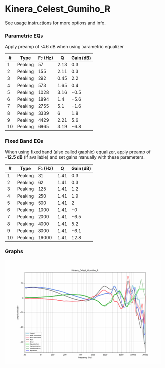 # Kinera_Celest_Gumiho_R
See [usage instructions](https://github.com/jaakkopasanen/AutoEq#usage) for more options and info.

### Parametric EQs
Apply preamp of -4.6 dB when using parametric equalizer.

|   # | Type    |   Fc (Hz) |    Q |   Gain (dB) |
|-----|---------|-----------|------|-------------|
|   1 | Peaking |        57 | 2.13 |         0.3 |
|   2 | Peaking |       155 | 2.11 |         0.3 |
|   3 | Peaking |       292 | 0.45 |         2.2 |
|   4 | Peaking |       573 | 1.65 |         0.4 |
|   5 | Peaking |      1028 | 3.16 |        -0.5 |
|   6 | Peaking |      1894 | 1.4  |        -5.6 |
|   7 | Peaking |      2755 | 5.1  |        -1.6 |
|   8 | Peaking |      3339 | 6    |         1.8 |
|   9 | Peaking |      4429 | 2.21 |         5.6 |
|  10 | Peaking |      6965 | 3.19 |        -6.8 |

### Fixed Band EQs
When using fixed band (also called graphic) equalizer, apply preamp of **-12.5 dB** (if available) and set gains manually with these parameters.

|   # | Type    |   Fc (Hz) |    Q |   Gain (dB) |
|-----|---------|-----------|------|-------------|
|   1 | Peaking |        31 | 1.41 |         0.3 |
|   2 | Peaking |        62 | 1.41 |         0.3 |
|   3 | Peaking |       125 | 1.41 |         1.2 |
|   4 | Peaking |       250 | 1.41 |         1.9 |
|   5 | Peaking |       500 | 1.41 |         2   |
|   6 | Peaking |      1000 | 1.41 |        -0   |
|   7 | Peaking |      2000 | 1.41 |        -6.5 |
|   8 | Peaking |      4000 | 1.41 |         5.2 |
|   9 | Peaking |      8000 | 1.41 |        -6.1 |
|  10 | Peaking |     16000 | 1.41 |        12.8 |

### Graphs
![](./Kinera_Celest_Gumiho_R.png)
